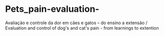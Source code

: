 # Pets_pain-evaluation-
Avaliação e controle da dor em cães e gatos – do ensino a extensão / Evaluation and control of dog's and cat's pain - from learnings to extention
